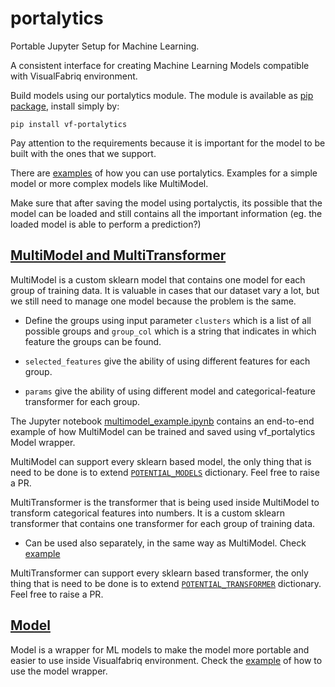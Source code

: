 # portalytics
Portable Jupyter Setup for Machine Learning.

A consistent interface for creating Machine Learning Models compatible with VisualFabriq environment.

Build models using our portalytics module.
The module is available as [pip package](https://pypi.org/project/vf-portalytics/), install simply by:
```
pip install vf-portalytics
```
Pay attention to the requirements because it is important for the model to be built with the ones that we support. 

There are [examples](https://github.com/visualfabriq/portalytics/blob/master/example_notebooks/feature_subset_example.ipynb) of how you can use portalytics. Examples for a simple model or more complex models like MultiModel.

Make sure that after saving the model using portalyctis, its possible that the model can be loaded and still contains all the important information (eg. the loaded model is able to perform a prediction?)


## [MultiModel and MultiTransformer](./vf_portalytics/multi_model.py) 
MultiModel is a custom sklearn model that contains one model for each group of training data. 
It is valuable in cases that our dataset vary a lot, but we still need to manage one model because the problem is the same.
    
* Define the groups using input parameter `clusters` which is a list of all possible groups 
  and `group_col` which is a string that indicates in which feature the groups can be found.
      
* `selected_features` give the ability of using different features for each group.

* `params` give the ability of using different model and categorical-feature transformer for each group.
    
The Jupyter notebook [multimodel_example.ipynb](example_notebooks/multimodel_example.ipynb) contains an 
end-to-end example of how MultiModel can be trained and saved using vf_portalytics Model wrapper.

MultiModel can support every sklearn based model, the only thing that is need to be done is to extend 
[`POTENTIAL_MODELS`](./vf_portalytics/ml_helpers.py) dictionary. Feel free to raise a PR. 

MultiTransformer is the transformer that is being used inside MultiModel to transform categorical features into numbers.
It is a custom sklearn transformer that contains one transformer for each group of training data.

* Can be used also separately, in the same way as MultiModel. Check [example](./tests/test_multi_model.py)

MultiTransformer can support every sklearn based transformer, the only thing that is need to be done is to extend 
[`POTENTIAL_TRANSFORMER`](./vf_portalytics/ml_helpers.py) dictionary. Feel free to raise a PR. 



## [Model](./vf_portalytics/model.py)
Model is a wrapper for ML models to make the model more portable and easier to use inside Visualfabriq environment.
Check the [example](./example_notebooks/example.ipynb) of how to use the model wrapper.
